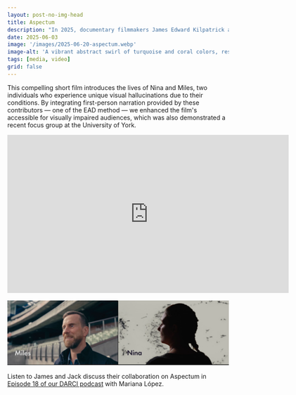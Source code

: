 ```yaml
---
layout: post-no-img-head
title: Aspectum
description: "In 2025, documentary filmmakers James Edward Kilpatrick and Jack Morris collaborated with our EAD team to create Aspectum, an insightful exploration of Charles Bonnet syndrome. Watch the full film on our website."
date: 2025-06-03
image: '/images/2025-06-20-aspectum.webp'
image-alt: 'A vibrant abstract swirl of turquoise and coral colors, resembling flowing liquid patterns or marbling art, with intricate textures.'
tags: [media, video]
grid: false
---
```


This compelling short film introduces the lives of Nina and Miles, two individuals who experience unique visual hallucinations due to their conditions. By integrating first-person narration provided by these contributors — one of the EAD method — we enhanced the film's accessible for visually impaired audiences, which was also demonstrated a recent focus group at the University of York. 

<div class="post__content">
    <iframe title="vimeo-player" src="https://player.vimeo.com/video/1094359094?h=f2e111cb32" width="640" height="360" frameborder="0"    allowfullscreen></iframe>
    <br></div>
    
![A split image featuring Miles on the left with a stadium backdrop and Nina on the right against a textured, abstract background.](/images/2025-06-20-aspectum-miles-and-nina.webp "Hover text")

Listen to James and Jack discuss their collaboration on Aspectum in [Episode 18 of our DARCI podcast](darci-18) with Mariana López.